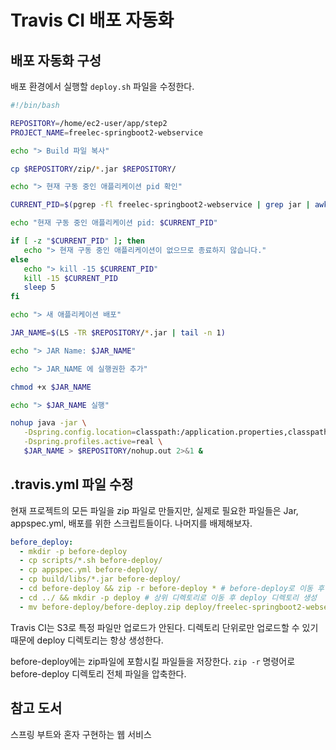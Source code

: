 # Travis CI 배포 자동화

## 배포 자동화 구성

배포 환경에서 실행할 `deploy.sh` 파일을 수정한다.

```sh
#!/bin/bash

REPOSITORY=/home/ec2-user/app/step2
PROJECT_NAME=freelec-springboot2-webservice

echo "> Build 파일 복사"

cp $REPOSITORY/zip/*.jar $REPOSITORY/

echo "> 현재 구동 중인 애플리케이션 pid 확인"

CURRENT_PID=$(pgrep -fl freelec-springboot2-webservice | grep jar | awk '{print $1}')

echo "현재 구동 중인 애플리케이션 pid: $CURRENT_PID"

if [ -z "$CURRENT_PID" ]; then
   echo "> 현재 구동 중인 애플리케이션이 없으므로 종료하지 않습니다."
else
   echo "> kill -15 $CURRENT_PID"
   kill -15 $CURRENT_PID
   sleep 5
fi

echo "> 새 애플리케이션 배포"

JAR_NAME=$(LS -TR $REPOSITORY/*.jar | tail -n 1)

echo "> JAR Name: $JAR_NAME"

echo "> JAR_NAME 에 실행권한 추가"

chmod +x $JAR_NAME

echo "> $JAR_NAME 실행"

nohup java -jar \
   -Dspring.config.location=classpath:/application.properties,classpath:/application-real.properties,/home/ec2-user/app/application-oauth.properties,/home/ec2-user/app/application-real-db.properties \
   -Dspring.profiles.active=real \
   $JAR_NAME > $REPOSITORY/nohup.out 2>&1 &
```

## .travis.yml 파일 수정

현재 프로젝트의 모든 파일을 zip 파일로 만들지만, 실제로 필요한 파일들은 Jar, appspec.yml, 배포를 위한 스크립트들이다. 나머지를 배제해보자.

```yml
before_deploy:
  - mkdir -p before-deploy
  - cp scripts/*.sh before-deploy/
  - cp appspec.yml before-deploy/
  - cp build/libs/*.jar before-deploy/
  - cd before-deploy && zip -r before-deploy * # before-deploy로 이동 후 전체 압축
  - cd ../ && mkdir -p deploy # 상위 디렉토리로 이동 후 deploy 디렉토리 생성
  - mv before-deploy/before-deploy.zip deploy/freelec-springboot2-webservice.zip # deploy로 zip파일 이동
```

Travis CI는 S3로 특정 파일만 업로드가 안된다. 디렉토리 단위로만 업로드할 수 있기 때문에 deploy 디렉토리는 항상 생성한다.

before-deploy에는 zip파일에 포함시킬 파일들을 저장한다. `zip -r` 명령어로 before-deploy 디렉토리 전체 파일을 압축한다.

## 참고 도서

스프링 부트와 혼자 구현하는 웹 서비스